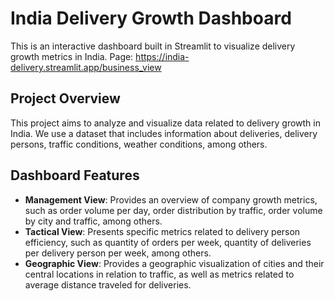 # India Delivery Growth Dashboard

This is an interactive dashboard built in Streamlit to visualize delivery growth metrics in India.
Page: https://india-delivery.streamlit.app/business_view

## Project Overview

This project aims to analyze and visualize data related to delivery growth in India. We use a dataset that includes information about deliveries, delivery persons, traffic conditions, weather conditions, among others.

## Dashboard Features

- **Management View**: Provides an overview of company growth metrics, such as order volume per day, order distribution by traffic, order volume by city and traffic, among others.
- **Tactical View**: Presents specific metrics related to delivery person efficiency, such as quantity of orders per week, quantity of deliveries per delivery person per week, among others.
- **Geographic View**: Provides a geographic visualization of cities and their central locations in relation to traffic, as well as metrics related to average distance traveled for deliveries.
